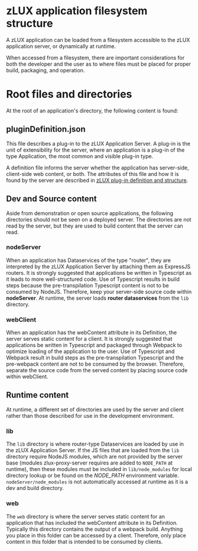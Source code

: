 # zLUX application filesystem structure

A zLUX application can be loaded from a filesystem accessible to the zLUX application server, or dynamically at runtime.

When accessed from a filesystem, there are important considerations for both the developer and the user as to where files must be placed for proper build, packaging, and operation.

# Root files and directories
At the root of an application's directory, the following content is found:

## pluginDefinition.json
This file describes a plug-in to the zLUX Application Server. A plug-in is the unit of extensibility for the server, where an application is a plug-in of the type Application, the most common and visible plug-in type.

A definition file informs the server whether the application has server-side, client-side web content, or both.
The attributes of this file and how it is found by the server are described in [zLUX plug-in definition and structure](mvd-plugindefandstruct.md).

## Dev and Source content
Aside from demonstration or open source applications, the following directories should not be seen on a deployed server. The directories are not read by the server, but they are used to build content that the server can read.

### nodeServer
When an application has Dataservices of the type "router", they are interpreted by the zLUX Application Server by attaching them as ExpressJS routers. It is strongly suggested that applications be written in Typescript as it leads to more well-structured code.  Use of Typescript results in build steps because the pre-transpilation Typescript content is not to be consumed by NodeJS. Therefore, keep your server-side source code within **nodeServer**. At runtime, the server loads **router dataservices** from the `lib` directory.

### webClient
When an application has the webContent attribute in its Definition, the server serves static content for a client. It is strongly suggested that applications be written in Typescript and packaged through Webpack to optimize loading of the application to the user. Use of Typescript and Webpack result in build steps as the pre-transpilation Typescript and the pre-webpack content are not to be consumed by the browser. Therefore, separate the source code from the served content by placing source code within webClient.

## Runtime content
At runtime, a different set of directories are used by the server and client rather than those described for use in the development environment.

### lib
The `lib` directory is where router-type Dataservices are loaded by use in the zLUX Application Server. If the JS files that are loaded from the `lib` directory require NodeJS modules, which are not provided by the server base (modules zlux-proxy-server requires are added to `NODE_PATH` at runtime), then these modules must be included in `lib/node_modules` for local directory lookup or be found on the *NODE_PATH* environment variable. `nodeServer/node_modules` is not automatically accessed at runtime as it is a dev and build directory.

### web
The `web` directory is where the server serves static content for an application that has included the webContent attribute in its Definition. Typically this directory contains the output of a webpack build. Anything you place in this folder can be accessed by a client. Therefore, only place content in this folder that is intended to be consumed by clients.
